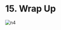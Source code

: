 # 15. Wrap Up

![n4](https://user-images.githubusercontent.com/50626798/233274648-5d863f2e-3ca4-4467-b875-c97f3fd08d5b.png)
